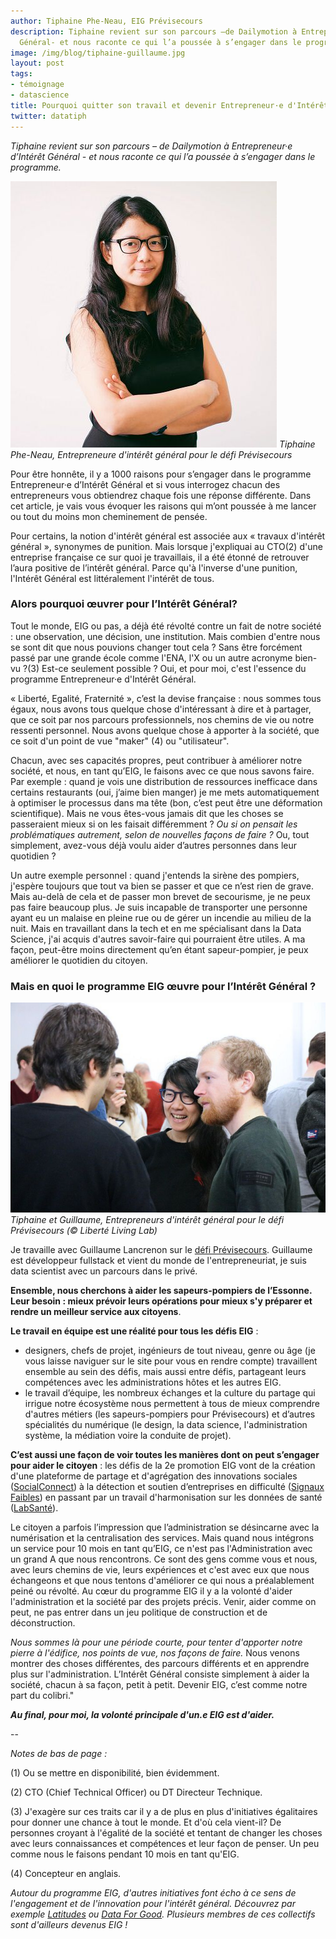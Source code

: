```yaml
---
author: Tiphaine Phe-Neau, EIG Prévisecours
description: Tiphaine revient sur son parcours –de Dailymotion à Entrepreneur·e d’Intérêt
  Général- et nous raconte ce qui l’a poussée à s’engager dans le programme.
image: /img/blog/tiphaine-guillaume.jpg
layout: post
tags:
- témoignage
- datascience
title: Pourquoi quitter son travail et devenir Entrepreneur·e d'Intérêt Général (EIG)?
twitter: datatiph
---
```


_Tiphaine revient sur son parcours – de Dailymotion à Entrepreneur·e
d’Intérêt Général - et nous raconte ce qui l’a poussée à s’engager
dans le programme._

![Une jeune femme se tient de trois-quart : elle a les cheveux noirs et longs, des lunettes et sourit légèrement. C'est le portrait de Tiphaine](/img/blog/TiphainePheNeau.jpg)
_Tiphaine Phe-Neau, Entrepreneure d'intérêt général pour le défi Prévisecours_

Pour être honnête, il y a 1000 raisons pour s’engager dans le
programme Entrepreneur·e d’Intérêt Général et si vous interrogez
chacun des entrepreneurs vous obtiendrez chaque fois une réponse
différente. Dans cet article, je vais vous évoquer les raisons qui
m’ont poussée à me lancer ou tout du moins mon cheminement de pensée.

Pour certains, la notion d'intérêt général est associée aux « travaux
d'intérêt général », synonymes de punition.  Mais lorsque j'expliquai
au CTO(2) d'une entreprise française ce sur quoi je travaillais, il a
été étonné de retrouver l’aura positive de l’intérêt général.  Parce
qu'à l'inverse d'une punition, l'Intérêt Général est littéralement
l'intérêt de tous.

### Alors pourquoi œuvrer pour l’Intérêt Général?

Tout le monde, EIG ou pas, a déjà été révolté contre un fait de notre
société : une observation, une décision, une institution. Mais combien
d'entre nous se sont dit que nous pouvions changer tout cela ? Sans
être forcément passé par une grande école comme l'ENA, l'X ou un autre
acronyme bien-vu ?(3) Est-ce seulement possible ? Oui, et pour moi,
c'est l'essence du programme Entrepreneur·e d'Intérêt Général.

« Liberté, Egalité, Fraternité », c’est la devise française : nous
sommes tous égaux, nous avons tous quelque chose d'intéressant à dire
et à partager, que ce soit par nos parcours professionnels, nos
chemins de vie ou notre ressenti personnel. Nous avons quelque chose à
apporter à la société, que ce soit d'un point de vue "maker" (4) ou
"utilisateur".

Chacun, avec ses capacités propres, peut contribuer à améliorer notre
société, et nous, en tant qu’EIG, le faisons avec ce que nous savons
faire. Par exemple : quand je vois une distribution de ressources
inefficace dans certains restaurants (oui, j’aime bien manger) je me
mets automatiquement à optimiser le processus dans ma tête (bon, c’est
peut être une déformation scientifique). Mais ne vous êtes-vous jamais
dit que les choses se passeraient mieux si on les faisait différemment
? _Ou si on pensait les problématiques autrement, selon de nouvelles
façons de faire ?_ Ou, tout simplement, avez-vous déjà voulu aider
d’autres personnes dans leur quotidien ?

Un autre exemple personnel : quand j'entends la sirène des pompiers,
j'espère toujours que tout va bien se passer et que ce n’est rien de
grave. Mais au-delà de cela et de passer mon brevet de secourisme, je
ne peux pas faire beaucoup plus. Je suis incapable de transporter une
personne ayant eu un malaise en pleine rue ou de gérer un incendie au
milieu de la nuit. Mais en travaillant dans la tech et en me
spécialisant dans la Data Science, j'ai acquis d'autres savoir-faire
qui pourraient être utiles. A ma façon, peut-être moins directement
qu’en étant sapeur-pompier, je peux améliorer le quotidien du citoyen.

### Mais en quoi le programme EIG œuvre pour l’Intérêt Général ?

![Tiphaine et Guillaume, discutent avec une personne qui est de dos](/img/blog/Tiphaine-Guillaume.jpg)
_Tiphaine et Guillaume, Entrepreneurs d'intérêt général pour le défi Prévisecours (© Liberté Living Lab)_

Je travaille avec Guillaume Lancrenon sur le [défi
Prévisecours](https://entrepreneur-interet-general.etalab.gouv.fr/defi/2017/09/26/previsecours/). Guillaume
est développeur fullstack et vient du monde de l'entrepreneuriat, je
suis data scientist avec un parcours dans le privé.

**Ensemble, nous cherchons à aider les sapeurs-pompiers de l’Essonne. Leur besoin :
mieux prévoir leurs opérations pour mieux s'y préparer et rendre un
meilleur service aux citoyens**. 

**Le travail en équipe est une réalité pour tous les défis EIG** : 
- designers, chefs de projet, ingénieurs de tout niveau, genre ou âge
(je vous laisse naviguer sur le site pour vous en rendre compte)
travaillent ensemble au sein des défis, mais aussi entre défis,
partageant leurs compétences avec les administrations hôtes et les
autres EIG.
- le travail d’équipe, les nombreux échanges et la culture du partage
qui irrigue notre écosystème nous permettent à tous de mieux
comprendre d'autres métiers (les sapeurs-pompiers pour Prévisecours)
et d’autres spécialités du numérique (le design, la data science,
l'administration système, la médiation voire la conduite de projet).

**C’est aussi une façon de voir toutes les manières dont on peut
s’engager pour aider le citoyen** : les défis de la 2e promotion EIG
vont de la création d'une plateforme de partage et d'agrégation des
innovations sociales
([SocialConnect](https://entrepreneur-interet-general.etalab.gouv.fr/defi/2017/09/26/socialconnect/))
à la détection et soutien d’entreprises en difficulté ([Signaux
Faibles](https://entrepreneur-interet-general.etalab.gouv.fr/defi/2017/09/26/signauxfaibles/))
en passant par un travail d'harmonisation sur les données de santé
([LabSanté](https://entrepreneur-interet-general.etalab.gouv.fr/defi/2017/09/26/labsante/)).

Le citoyen a parfois l’impression que l’administration se désincarne
avec la numérisation et la centralisation des services. Mais quand
nous intégrons un service pour 10 mois en tant qu’EIG, ce n'est pas
l'Administration avec un grand A que nous rencontrons. Ce sont des
gens comme vous et nous, avec leurs chemins de vie, leurs expériences
et c'est avec eux que nous échangeons et que nous tentons d'améliorer
ce qui nous a préalablement peiné ou révolté. Au cœur du programme EIG
il y a la volonté d'aider l'administration et la société par des
projets précis. Venir, aider comme on peut, ne pas entrer dans un jeu
politique de construction et de déconstruction.

_Nous sommes là pour une période courte, pour tenter d'apporter notre
pierre à l'édifice, nos points de vue, nos façons de faire._ Nous
venons montrer des choses différentes, des parcours différents et en
apprendre plus sur l'administration. L’Intérêt Général consiste
simplement à aider la société, chacun à sa façon, petit à
petit. Devenir EIG, c’est comme notre part du colibri."

**_Au final, pour moi, la volonté principale d'un.e EIG est d'aider._**

--

_Notes de bas de page :_

(1) Ou se mettre en disponibilité, bien évidemment.

(2) CTO (Chief Technical Officer) ou DT Directeur Technique.

(3) J'exagère sur ces traits car il y a de plus en plus d'initiatives
égalitaires pour donner une chance à tout le monde. Et d'où cela
vient-il? De personnes croyant à l'égalité de la société et tentant de
changer les choses avec leurs connaissances et compétences et leur
façon de penser. Un peu comme nous le faisons pendant 10 mois en tant
qu'EIG.

(4) Concepteur en anglais.

_Autour du programme EIG, d'autres initiatives font écho à ce sens de l'engagement et de l'innovation pour l'intérêt général. Découvrez par exemple [Latitudes](http://www.latitudes.cc/) ou [Data For Good](http://www.dataforgood.fr/). Plusieurs membres de ces collectifs sont d'ailleurs devenus EIG !_